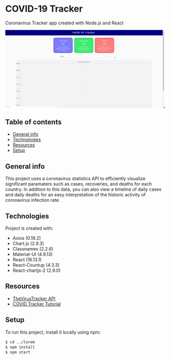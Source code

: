 # COVID-19 Tracker
Coronavirus Tracker app created with Node.js and React

![Demo](./public/demo.gif)

## Table of contents
* [General info](#general-info)
* [Technologies](#technologies)
* [Resources](#resources)
* [Setup](#setup)

## General info
This project uses a coronavirus statistics API to efficiently visualize significant paramaters such as cases, recoveries, and deaths for each country. In addition to this data, you can also view a timeline of daily cases and daily deaths for an easy interpretation of the historic activity of coronavirus infection rate.
	
## Technologies
Project is created with:
* Axios (0.19.2)
* Chart.js (2.9.3)
* Classnames (2.2.6)
* Material-UI (4.9.13)
* React (16.13.1)
* React-Countup (4.3.3)
* React-chartjs-2 (2.9.0)

## Resources
* [TheVirusTracker API](https://thevirustracker.com/api)
* [COVID Tracker Tutorial](https://youtu.be/khJlrj3Y6Ls)
	
## Setup
To run this project, install it locally using npm:

```
$ cd ../lorem
$ npm install
$ npm start
```